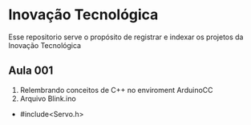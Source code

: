 # Inovação Tecnológica
Esse repositorio serve o propósito de registrar e indexar os projetos da Inovação Tecnológica

## Aula 001
1. Relembrando conceitos de C++ no enviroment ArduinoCC
2. Arquivo Blink.ino
- #include<Servo.h>
